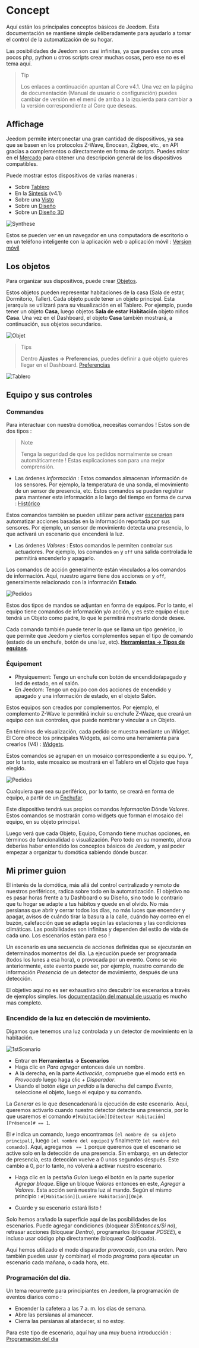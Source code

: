 # Concept

Aquí están los principales conceptos básicos de Jeedom. Esta documentación se mantiene simple deliberadamente para ayudarlo a tomar el control de la automatización de su hogar.

Las posibilidades de Jeedom son casi infinitas, ya que puedes con unos pocos php, python u otros scripts crear muchas cosas, pero ese no es el tema aquí.

> Tip
>
> Los enlaces a continuación apuntan al Core v4.1. Una vez en la página de documentación (Manual de usuario o configuración) puedes cambiar de versión en el menú de arriba a la izquierda para cambiar a la versión correspondiente al Core que deseas.

## Affichage

Jeedom permite interconectar una gran cantidad de dispositivos, ya sea que se basen en los protocolos Z-Wave, Enocean, Zigbee, etc., en API gracias a complementos o directamente en forma de scripts. Puedes mirar en el [Mercado](https://market.jeedom.com/) para obtener una descripción general de los dispositivos compatibles.

Puede mostrar estos dispositivos de varias maneras :

- Sobre [Tablero](/es_ES/core/4.1/dashboard)
- En la [Síntesis](/es_ES/core/4.1/overview) (v4.1)
- Sobre una [Visto](/es_ES/core/4.1/view)
- Sobre un [Diseño](/es_ES/core/4.1/design)
- Sobre un [Diseño 3D](/es_ES/core/4.1/design3d)

![Synthese](images/concept-synthese.jpg)

Estos se pueden ver en un navegador en una computadora de escritorio o en un teléfono inteligente con la aplicación web o aplicación móvil : [Version móvil](/es_ES/mobile/index)

## Los objetos

Para organizar sus dispositivos, puede crear [Objetos](/es_ES/core/4.1/object).

Estos objetos pueden representar habitaciones de la casa (Sala de estar, Dormitorio, Taller). Cada objeto puede tener un objeto principal. Esta jerarquía se utilizará para su visualización en el Tablero. Por ejemplo, puede tener un objeto **Casa**, luego objetos **Sala de estar** **Habitación** objeto niños **Casa**. Una vez en el Dashboard, el objeto **Casa** también mostrará, a continuación, sus objetos secundarios.

![Objet](images/concept-objet.jpg)

> Tips
>
> Dentro **Ajustes → Preferencias**, puedes definir a qué objeto quieres llegar en el Dashboard. [Preferencias](/es_ES/core/4.1/profils)

![Tablero](images/concept-dashboard.jpg)

## Equipo y sus controles

### Commandes

Para interactuar con nuestra domótica, necesitas comandos ! Estos son de dos tipos :

> Note
>
> Tenga la seguridad de que los pedidos normalmente se crean automáticamente ! Estas explicaciones son para una mejor comprensión.

- Las órdenes *información* :
Estos comandos almacenan información de los sensores. Por ejemplo, la temperatura de una sonda, el movimiento de un sensor de presencia, etc.
Estos comandos se pueden registrar para mantener esta información a lo largo del tiempo en forma de curva : [Histórico](/es_ES/core/4.1/history)

Estos comandos también se pueden utilizar para activar [escenarios](/es_ES/core/4.1/scenario) para automatizar acciones basadas en la información reportada por sus sensores. Por ejemplo, un sensor de movimiento detecta una presencia, lo que activará un escenario que encenderá la luz.

- Las órdenes *Valores* :
Estos comandos le permiten controlar sus actuadores. Por ejemplo, los comandos ``on`` y ``off`` una salida controlada le permitirá encenderlo y apagarlo.

Los comandos de acción generalmente están vinculados a los comandos de información. Aquí, nuestro agarre tiene dos acciones ``on`` y ``off``, generalmente relacionado con la información **Estado**.

![Pedidos](images/concept-commands.jpg)

Estos dos tipos de mandos se adjuntan en forma de equipos. Por lo tanto, el equipo tiene comandos de información y/o acción, y es este equipo el que tendrá un Objeto como padre, lo que le permitirá mostrarlo donde desee.

Cada comando también puede tener lo que se llama un tipo genérico, lo que permite que Jeedom y ciertos complementos sepan el tipo de comando (estado de un enchufe, botón de una luz, etc). [**Herramientas → Tipos de equipos**](/es_ES/core/4.2/types).

### Équipement

- Physiquement: Tengo un enchufe con botón de encendido/apagado y led de estado, en el salón.
- En Jeedom: Tengo un equipo con dos acciones de encendido y apagado y una información de estado, en el objeto Salón.

Estos equipos son creados por complementos. Por ejemplo, el complemento Z-Wave le permitirá incluir su enchufe Z-Waze, que creará un equipo con sus controles, que puede nombrar y vincular a un Objeto.

En términos de visualización, cada pedido se muestra mediante un Widget. El Core ofrece los principales Widgets, así como una herramienta para crearlos (V4) : [Widgets](/es_ES/core/4.1/widgets).

Estos comandos se agrupan en un mosaico correspondiente a su equipo. Y, por lo tanto, este mosaico se mostrará en el Tablero en el Objeto que haya elegido.

![Pedidos](images/concept-equipment.jpg)

Cualquiera que sea su periférico, por lo tanto, se creará en forma de equipo, a partir de un [Enchufar](/es_ES/core/4.1/plugin).

Este dispositivo tendrá sus propios comandos *información* Dónde *Valores*. Estos comandos se mostrarán como widgets que forman el mosaico del equipo, en su objeto principal.

Luego verá que cada Objeto, Equipo, Comando tiene muchas opciones, en términos de funcionalidad o visualización. Pero todo en su momento, ahora deberías haber entendido los conceptos básicos de Jeedom, y así poder empezar a organizar tu domótica sabiendo dónde buscar.

## Mi primer guion

El interés de la domótica, más allá del control centralizado y remoto de nuestros periféricos, radica sobre todo en la automatización. El objetivo no es pasar horas frente a tu Dashboard o su Diseño, sino todo lo contrario que tu hogar se adapte a tus hábitos y quede en el olvido. No más persianas que abrir y cerrar todos los días, no más luces que encender y apagar, avisos de cuándo tirar la basura a la calle, cuándo hay correo en el buzón, calefacción que se adapta según las estaciones y las condiciones climáticas. Las posibilidades son infinitas y dependen del estilo de vida de cada uno. Los escenarios están para eso !

Un escenario es una secuencia de acciones definidas que se ejecutarán en determinados momentos del día. La ejecución puede ser programada (todos los lunes a esa hora), o provocada por un evento. Como se vio anteriormente, este evento puede ser, por ejemplo, nuestro comando de información *Presencia* de un detector de movimiento, después de una detección.

El objetivo aquí no es ser exhaustivo sino descubrir los escenarios a través de ejemplos simples. los [documentación del manual de usuario](/es_ES/core/4.1/scenario) es mucho mas completo.


### Encendido de la luz en detección de movimiento.

Digamos que tenemos una luz controlada y un detector de movimiento en la habitación.

![1stScenario](images/1stScenario.gif)

- Entrar en **Herramientas → Escenarios**
- Haga clic en *Para agregar* entonces dale un nombre.
- A la derecha, en la parte *Activación*, compruebe que el modo está en *Provocado* luego haga clic *+ Disparador*.
- Usando el botón *elige un pedido* a la derecha del campo *Evento*, seleccione el objeto, luego el equipo y su comando.

La *Generar* es lo que desencadenará la ejecución de este escenario. Aquí, queremos activarlo cuando nuestro detector detecte una presencia, por lo que usaremos el comando `#[Habitación][Détecteur Habitación][Présence]# == 1`.

El `#` indica un comando, luego encontramos `[el nombre de su objeto principal]`, luego `[el nombre del equipo]` y finalmente `[el nombre del comando]`. Aquí, agregamos ` == 1` porque queremos que el escenario se active solo en la detección de una presencia. Sin embargo, en un detector de presencia, esta detección vuelve a 0 unos segundos después. Este cambio a 0, por lo tanto, no volverá a activar nuestro escenario.

- Haga clic en la pestaña *Guion* luego el botón en la parte superior *Agregar bloque*. Elige un bloque *Valores* entonces en este, *Agregar* a *Valores*. Esta acción será nuestra luz al mando. Según el mismo principio : `#[Habitación][Lumière Habitación][On]#`.

- Guarde y su escenario estará listo !

Solo hemos arañado la superficie aquí de las posibilidades de los escenarios. Puede agregar condiciones (bloquear *Si/Entonces/Si no*), retrasar acciones (bloquear *Dentro*), programarlos (bloquear *POSEE*), e incluso usar código php directamente (bloquear *Codificado*).

Aquí hemos utilizado el modo disparador *provocado*, con una orden. Pero también puedes usar (y combinar) el modo *programa* para ejecutar un escenario cada mañana, o cada hora, etc.


### Programación del día.

Un tema recurrente para principiantes en Jeedom, la programación de eventos diarios como :

- Encender la cafetera a las 7 a. m. los días de semana.
- Abre las persianas al amanecer.
- Cierra las persianas al atardecer, si no estoy.

Para este tipo de escenario, aquí hay una muy buena introducción : [Programación del día](https://kiboost.github.io/jeedom_docs/jeedomV4Tips/Tutos/ProgDuJour/es_ES/)

